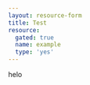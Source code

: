 ```yaml
---
layout: resource-form
title: Test
resource:
  gated: true
  name: example
  type: 'yes'
---
```

helo
